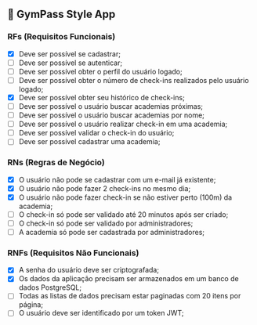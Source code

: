 ## 🦾 GymPass Style App

### RFs (Requisitos Funcionais)

- [x] Deve ser possível se cadastrar;
- [ ] Deve ser possível se autenticar;
- [ ] Deve ser possível obter o perfil do usuário logado;
- [ ] Deve ser possível obter o número de check-ins realizados pelo usuário logado;
- [x] Deve ser possível obter seu histórico de check-ins;
- [ ] Deve ser possível o usuário buscar academias próximas;
- [ ] Deve ser possível o usuário buscar academias por nome;
- [ ] Deve ser possível o usuário realizar check-in em uma academia;
- [ ] Deve ser possível validar o check-in do usuário;
- [ ] Deve ser possível cadastrar uma academia;

### RNs (Regras de Negócio)

- [x] O usuário não pode se cadastrar com um e-mail já existente;
- [x] O usuário não pode fazer 2 check-ins no mesmo dia;
- [x] O usuário não pode fazer check-in se não estiver perto (100m) da academia;
- [ ] O check-in só pode ser validado até 20 minutos após ser criado;
- [ ] O check-in só pode ser validado por administradores;
- [ ] A academia só pode ser cadastrada por administradores;

### RNFs (Requisitos Não Funcionais)

- [x] A senha do usuário deve ser criptografada;
- [x] Os dados da aplicação precisam ser armazenados em um banco de dados PostgreSQL;
- [ ] Todas as listas de dados precisam estar paginadas com 20 itens por página;
- [ ] O usuário deve ser identificado por um token JWT;
